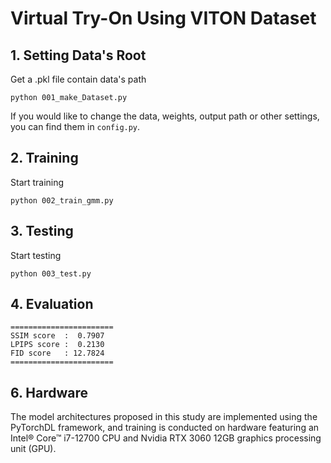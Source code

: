 # Virtual Try-On Using VITON Dataset

## 1. Setting Data's Root 
Get a .pkl file contain data's path 
```
python 001_make_Dataset.py
```
If you would like to change the data, weights, output path or other settings,   
you can find them in ```config.py```.

## 2. Training
Start training 
```
python 002_train_gmm.py
```

## 3. Testing 
Start testing
```
python 003_test.py
```

## 4. Evaluation

```
=======================
SSIM score  :  0.7907
LPIPS score :  0.2130
FID score   : 12.7824
=======================
```  

## 6. Hardware
The model architectures proposed in this study are implemented using the PyTorchDL framework, and training is conducted on hardware featuring an Intel® Core™ i7-12700 CPU and Nvidia RTX 3060 12GB graphics processing unit (GPU).
